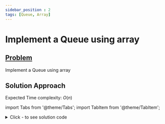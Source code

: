 ```yaml
---
sidebar_position : 2
tags: [Queue, Array]
---
```


# Implement a Queue using array

## [Problem](https://bit.ly/3HsAmy9)

Implement a Queue using array

## Solution Approach
Expected Time complexity: $O(n)$

import Tabs from '@theme/Tabs';
import TabItem from '@theme/TabItem';

<details><summary>Click - to see solution code</summary>

<Tabs>
<TabItem value="cpp" label="C++">

```cpp
class Node {
   public:
    int data;
    Node *next;
    Node(int data) {
        this->data = data;
        this->next = NULL;
    }
};
class Queue {
   public:
    Node *head, *tail;
    Queue() {
        head = NULL;
        tail = NULL;
    }

    bool isEmpty() { return (head == NULL && tail == NULL); }

    void enqueue(int data) {
        Node *newNode = new Node(data);
        if (head == NULL) {
            head = newNode;
            tail = newNode;
        } else {
            tail->next = newNode;
            tail = newNode;
        }
    }

    int dequeue() {
        if (head == NULL) return -1;
        Node *temp = head;
        head = head->next;
        if (head == NULL) tail = NULL;
        int x = temp->data;
        delete (temp);
        return x;
    }

    int front() {
        if (head == NULL) return -1;
        return (head->data);
    }
};  
```
</TabItem>
</Tabs>

</details>
